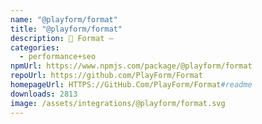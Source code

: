 ```yaml
---
name: "@playform/format"
title: "@playform/format"
description: 🗻 Format —
categories:
  - performance+seo
npmUrl: https://www.npmjs.com/package/@playform/format
repoUrl: https://github.com/PlayForm/Format
homepageUrl: HTTPS://GitHub.Com/PlayForm/Format#readme
downloads: 2813
image: /assets/integrations/@playform/format.svg
---
```

